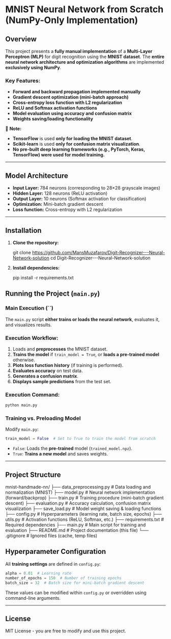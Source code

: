 # MNIST Neural Network from Scratch (NumPy-Only Implementation)

## Overview

This project presents a **fully manual implementation** of a **Multi-Layer Perceptron (MLP)** for digit recognition using the **MNIST dataset**. The **entire neural network architecture and optimization algorithms** are implemented **exclusively using NumPy**.

### Key Features:

- **Forward and backward propagation implemented manually**
- **Gradient descent optimization (mini-batch approach)**
- **Cross-entropy loss function with L2 regularization**
- **ReLU and Softmax activation functions**
- **Model evaluation using accuracy and confusion matrix**
- **Weights saving/loading functionality**

📌 **Note:**

- **TensorFlow** is used **only for loading the MNIST dataset**.
- **Scikit-learn** is used **only for confusion matrix visualization**.
- **No pre-built deep learning frameworks (e.g., PyTorch, Keras, TensorFlow) were used for model training.**

---

## Model Architecture

- **Input Layer:** 784 neurons (corresponding to 28×28 grayscale images)
- **Hidden Layer:** 128 neurons (ReLU activation)
- **Output Layer:** 10 neurons (Softmax activation for classification)
- **Optimization:** Mini-batch gradient descent
- **Loss function:** Cross-entropy with L2 regularization

---

## Installation

1. **Clone the repository:**

   git clone https://github.com/MansMuzafarov/Digit-Recognizer---Neural-Network-solution
   cd Digit-Recognizer---Neural-Network-solution
   
2. **Install dependencies:**
   
   pip install -r requirements.txt
   



## Running the Project (`main.py`)

### **Main Execution (**``**)**

The `main.py` script **either trains or loads the neural network**, evaluates it, and visualizes results.

### Execution Workflow:

1. Loads and **preprocesses** the MNIST dataset.
2. **Trains the model** if `train_model = True`, or **loads a pre-trained model** otherwise.
3. **Plots loss function history** (if training is performed).
4. **Evaluates accuracy** on test data.
5. **Generates a confusion matrix**.
6. **Displays sample predictions** from the test set.

### Execution Command:

```sh
python main.py
```

### Training vs. Preloading Model

Modify `main.py`:

```python
train_model = False  # Set to True to train the model from scratch
```

- `False`: Loads the **pre-trained** model (`trained_model.npz`).
- `True`: **Trains a new model** and saves weights.

---


## Project Structure


mnist-handmade-nn/
├── data_preprocessing.py  # Data loading and normalization (MNIST)
├── model.py               # Neural network implementation (forward/backprop)
├── train.py               # Training procedure (mini-batch gradient descent)
├── evaluation.py          # Accuracy calculation, confusion matrix visualization
├── save_load.py           # Model weight saving & loading functions
├── config.py              # Hyperparameters (learning rate, batch size, epochs)
├── utils.py               # Activation functions (ReLU, Softmax, etc.)
├── requirements.txt       # Required dependencies
├── main.py                # Main script for training and evaluation
├── README.md              # Project documentation (this file)
└── .gitignore             # Ignored files (cache, temp files)




## Hyperparameter Configuration

All **training settings** are defined in `config.py`:

```python
alpha = 0.01  # Learning rate
number_of_epochs = 150  # Number of training epochs
batch_size = 32  # Batch size for mini-batch gradient descent
```

These values can be modified within `config.py` or overridden using command-line arguments.

---

## License

MIT License - you are free to modify and use this project.

